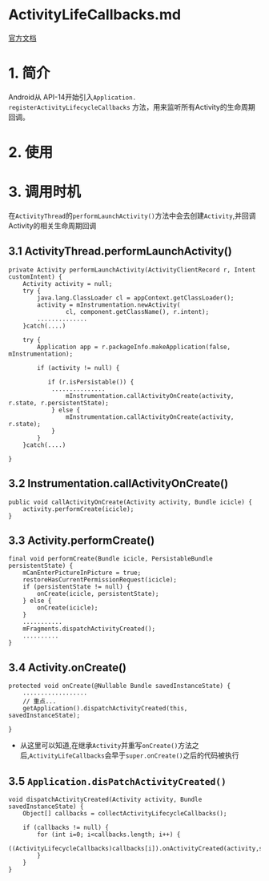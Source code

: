 # ActivityLifeCallbacks.md
[官方文档](https://developer.android.com/reference/android/app/Application.ActivityLifecycleCallbacks)

# 1. 简介

Android从 API-14开始引入`Application. registerActivityLifecycleCallbacks` 方法，用来监听所有Activity的生命周期回调。

# 2. 使用


# 3. 调用时机

在`ActivityThread`的`performLaunchActivity()`方法中会去创建`Activity`,并回调Activity的相关生命周期回调


## 3.1 ActivityThread.performLaunchActivity()

    private Activity performLaunchActivity(ActivityClientRecord r, Intent customIntent) {
        Activity activity = null;
        try {
            java.lang.ClassLoader cl = appContext.getClassLoader();
            activity = mInstrumentation.newActivity(
                    cl, component.getClassName(), r.intent);
			..............
        }catch(....)

        try {
            Application app = r.packageInfo.makeApplication(false, mInstrumentation);

            if (activity != null) {

               if (r.isPersistable()) {
				...............
                    mInstrumentation.callActivityOnCreate(activity, r.state, r.persistentState);
                } else {
                    mInstrumentation.callActivityOnCreate(activity, r.state);
                }
			}
		}catch(....)

	}

## 3.2 Instrumentation.callActivityOnCreate()

    public void callActivityOnCreate(Activity activity, Bundle icicle) {
        activity.performCreate(icicle);
    }


## 3.3 Activity.performCreate()

    final void performCreate(Bundle icicle, PersistableBundle persistentState) {
        mCanEnterPictureInPicture = true;
        restoreHasCurrentPermissionRequest(icicle);
        if (persistentState != null) {
            onCreate(icicle, persistentState);
        } else {
            onCreate(icicle);
        }
		...........
        mFragments.dispatchActivityCreated();
		..........
    }

## 3.4 Activity.onCreate()

    protected void onCreate(@Nullable Bundle savedInstanceState) {
		..................
		// 重点...
        getApplication().dispatchActivityCreated(this, savedInstanceState);

    }

- 从这里可以知道,在继承`Activity`并重写`onCreate()`方法之后,`ActivityLifeCallbacks`会早于`super.onCreate()`之后的代码被执行


## 3.5 `Application.disPatchActivityCreated()`

	void dispatchActivityCreated(Activity activity, Bundle savedInstanceState) {
		Object[] callbacks = collectActivityLifecycleCallbacks();
		
		if (callbacks != null) {
			for (int i=0; i<callbacks.length; i++) {
				((ActivityLifecycleCallbacks)callbacks[i]).onActivityCreated(activity,savedInstanceState);
			}
		}
	}